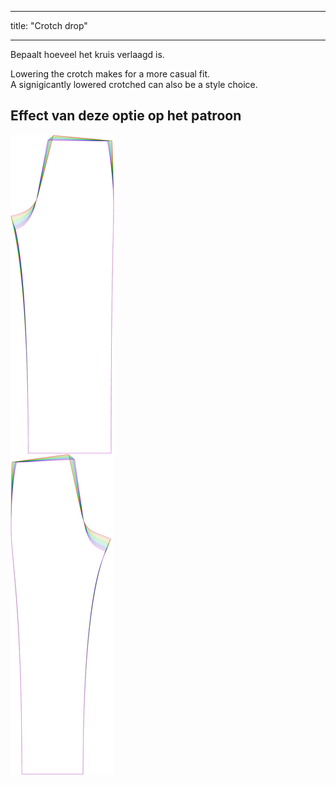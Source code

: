 - - -
title: "Crotch drop"
- - -

Bepaalt hoeveel het kruis verlaagd is.

Lowering the crotch makes for a more casual fit.\
A signigicantly lowered crotched can also be a style choice.

## Effect van deze optie op het patroon

![Deze afbeelding toont het effect van deze optie door meerdere varianten die een andere waarde hebben voor deze optie te vervangen](titan_crotchdrop_sample.svg "Effect of this option on the pattern")
